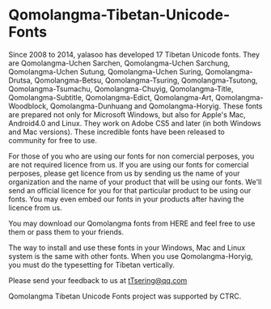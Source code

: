 # Qomolangma-Tibetan-Unicode-Fonts

Since 2008 to 2014, yalasoo has developed 17 Tibetan Unicode fonts. They are Qomolangma-Uchen Sarchen, Qomolangma-Uchen Sarchung, Qomolangma-Uchen Sutung, Qomolangma-Uchen Suring, Qomolangma-Drutsa, Qomolangma-Betsu, Qomolangma-Tsuring, Qomolangma-Tsutong, Qomolangma-Tsumachu, Qomolangma-Chuyig, Qomolangma-Title, Qomolangma-Subtitle, Qomolangma-Edict, Qomolangma-Art, Qomolangma-Woodblock, Qomolangma-Dunhuang and Qomolangma-Horyig. These fonts are prepared not only for Microsoft Windows, but also for Apple's Mac, Android4.0 and Linux. They work on Adobe CS5 and later (in both Windows and Mac versions). These incredible fonts have been released to community for free to use.

For those of you who are using our fonts for non comercial perposes, you are not required licence from us. If you are using our fonts for comercial perposes, please get licence from us by sending us the name of your organization and the name of your product that will be using our fonts. We'll send an official licence for you for that particular product to be using our fonts. You may even embed our fonts in your products after having the licence from us.

You may download our Qomolangma fonts from HERE and feel free to use them or pass them to your friends.

The way to install and use these fonts in your Windows, Mac and Linux system is the same with other fonts. When you use Qomolangma-Horyig, you must do the typesetting for Tibetan vertically.

Please send your feedback to us at  tTsering@qq.com

Qomolangma Tibetan Unicode Fonts project was supported by CTRC.
